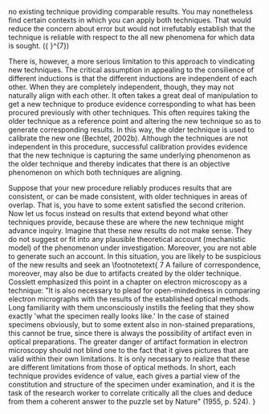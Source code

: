 no existing technique providing comparable results. You may nonetheless find certain contexts in which you can apply both techniques. That would reduce the concern about error but would not irrefutably establish that the technique is reliable with respect to the all new phenomena for which data is sought. \({ }^{7}\)

There is, however, a more serious limitation to this approach to vindicating new techniques. The critical assumption in appealing to the consilience of different inductions is that the different inductions are independent of each other. When they are completely independent, though, they may not naturally align with each other. It often takes a great deal of manipulation to get a new technique to produce evidence corresponding to what has been procured previously with other techniques. This often requires taking the older technique as a reference point and altering the new technique so as to generate corresponding results. In this way, the older technique is used to calibrate the new one (Bechtel, 2002b). Although the techniques are not independent in this procedure, successful calibration provides evidence that the new technique is capturing the same underlying phenomenon as the older technique and thereby indicates that there is an objective phenomenon on which both techniques are aligning.

Suppose that your new procedure reliably produces results that are consistent, or can be made consistent, with older techniques in areas of overlap. That is, you have to some extent satisfied the second criterion. Now let us focus instead on results that extend beyond what other techniques provide, because these are where the new technique might advance inquiry. Imagine that these new results do not make sense. They do not suggest or fit into any plausible theoretical account (mechanistic model) of the phenomenon under investigation. Moreover, you are not able to generate such an account. In this situation, you are likely to be suspicious of the new results and seek an
\footnotetext{
7 A failure of correspondence, moreover, may also be due to artifacts created by the older technique. Cosslett emphasized this point in a chapter on electron microscopy as a technique: "It is also necessary to plead for open-mindedness in comparing electron micrographs with the results of the established optical methods. Long familiarity with them unconsciously instills the feeling that they show exactly 'what the specimen really looks like.' In the case of stained specimens obviously, but to some extent also in non-stained preparations, this cannot be true, since there is always the possibility of artifact even in optical preparations. The greater danger of artifact formation in electron microscopy should not blind one to the fact that it gives pictures that are valid within their own limitations. It is only necessary to realize that these are different limitations from those of optical methods. In short, each technique provides evidence of value, each gives a partial view of the constitution and structure of the specimen under examination, and it is the task of the research worker to correlate critically all the clues and deduce from them a coherent answer to the puzzle set by Nature" (1955, p. 524).
}